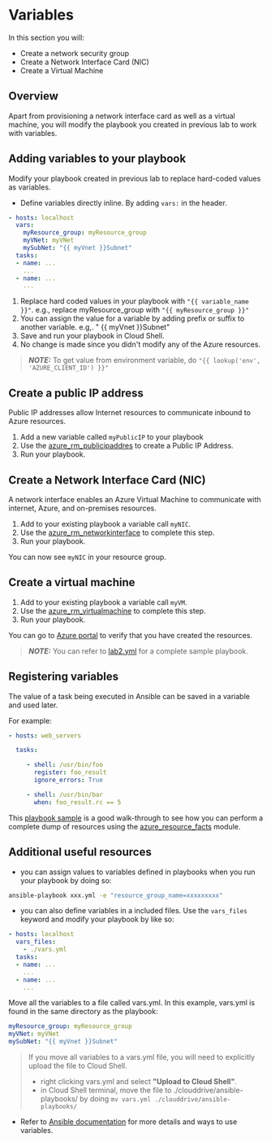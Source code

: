 # Variables

In this section you will:

- Create a network security group
- Create a Network Interface Card (NIC)
- Create a Virtual Machine

## Overview

Apart from provisioning a network interface card as well as a virtual machine, you will modify the playbook you created in previous lab to work with variables.

## Adding variables to your playbook

Modify your playbook created in previous lab to replace hard-coded values as variables.

* Define variables directly inline. By adding `vars:` in the header.

```yaml
- hosts: localhost
  vars:
    myResource_group: myResource_group
    myVNet: myVNet
    mySubNet: "{{ myVnet }}Subnet"
  tasks:
  - name: ...
    ...
  - name: ...
    ...
```

1. Replace hard coded values in your playbook with `"{{ variable_name }}"`. e.g., replace myResource_group with `"{{ myResource_group }}"`
1. You can assign the value for a variable by adding prefix or suffix to another variable. e.g,. " {{ myVnet }}Subnet"
1. Save and run your playbook in Cloud Shell.
1. No change is made since you didn't modify any of the Azure resources.

> **_NOTE:_** To get value from environment variable, do  `"{{ lookup('env', 'AZURE_CLIENT_ID') }}"`

## Create a public IP address

Public IP addresses allow Internet resources to communicate inbound to Azure resources.

1. Add a new variable called `myPublicIP` to your playbook
1. Use the [azure_rm_publicipaddres](https://docs.ansible.com/ansible/latest/modules/azure_rm_publicipaddress_module.html) to create a Public IP Address.
1. Run your playbook.

## Create a Network Interface Card (NIC)

A network interface enables an Azure Virtual Machine to communicate with internet, Azure, and on-premises resources.

1. Add to your existing playbook a variable call `myNIC`.
2. Use the [azure_rm_networkinterface](https://docs.ansible.com/ansible/latest/modules/azure_rm_networkinterface_module.html) to complete this step.
3. Run your playbook.

You can now see `myNIC` in your resource group.

## Create a virtual machine

1. Add to your existing playbook a variable call `myVM`.
2. Use the [azure_rm_virtualmachine](https://docs.ansible.com/ansible/latest/modules/azure_rm_virtualmachine_module.html) to complete this step.
3. Run your playbook.

You can go to [Azure portal](https://portal.azure.com) to verify that you have created the resources.

> **_NOTE:_** You can refer to [lab2.yml](lab2.yml) for a complete sample playbook.

## Registering variables

The value of a task being executed in Ansible can be saved in a variable and used later.

For example:

```yml
- hosts: web_servers

  tasks:

     - shell: /usr/bin/foo
       register: foo_result
       ignore_errors: True

     - shell: /usr/bin/bar
       when: foo_result.rc == 5
```

This [playbook sample](https://github.com/Azure-Samples/ansible-playbooks/blob/master/rest/resourcegroup_dump_resources.yml) is a good walk-through to see how you can perform a complete dump of resources using the [azure_resource_facts](https://docs.ansible.com/ansible/latest/modules/azure_rm_resource_facts_module.html) module.

## Additional useful resources

- you can assign values to variables defined in playbooks when you run your playbook by doing so:

```bash
ansible-playbook xxx.yml -e "resource_group_name=xxxxxxxxx"
```

- you can also define variables in a included files. Use the `vars_files` keyword and modify your playbook by like so:

```yaml
- hosts: localhost
  vars_files:
    - ./vars.yml
  tasks:
  - name: ...
    ...
  - name: ...
    ...
```

Move all the variables to a file called vars.yml. In this example, vars.yml is found in the same directory as the playbook:

```yaml
myResource_group: myResource_group
myVNet: myVNet
mySubNet: "{{ myVnet }}Subnet"
```

> If you move all variables to a vars.yml file, you will need to explicitly upload the file to Cloud Shell. 
> - right clicking vars.yml and select **"Upload to Cloud Shell"**.
> - in Cloud Shell terminal, move the file to ./clouddrive/ansible-playbooks/ by doing `mv vars.yml ./clouddrive/ansible-playbooks/`

- Refer to [Ansible documentation](https://docs.ansible.com/ansible/latest/user_guide/playbooks_variables.html) for more details and ways to use variables.